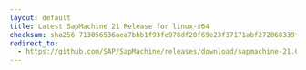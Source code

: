 ```yaml
---
layout: default
title: Latest SapMachine 21 Release for linux-x64
checksum: sha256 713056536aea7bbb1f93fe978df20f69e23f37171abf272068339f75525b84d3
redirect_to:
  - https://github.com/SAP/SapMachine/releases/download/sapmachine-21.0.5/sapmachine-jdk-21.0.5_linux-x64_bin.tar.gz
---
```

